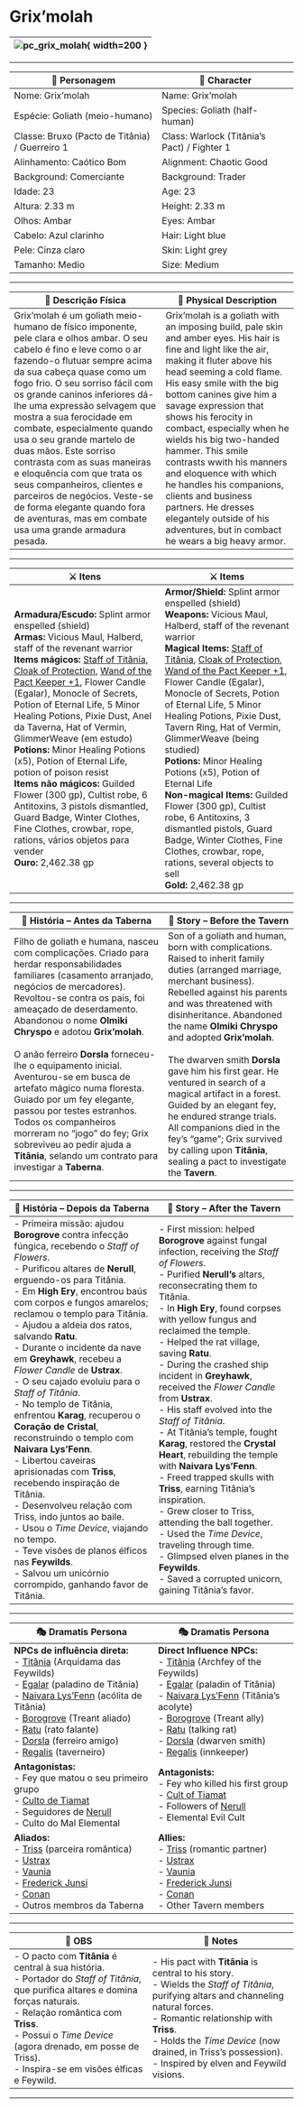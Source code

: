# Grix’molah


| ![pc_grix_molah](assets/pc/pc_grix_molah.jpg){ width=200 } |
| ---------------------------------------------------------- |

---

| **🧙 Personagem**                               | **🧙 Character**                             |
| ----------------------------------------------- | -------------------------------------------- |
| Nome: Grix’molah                                | Name:  Grix’molah                            |
| Espécie:  Goliath (meio-humano)                 | Species:  Goliath (half-human)               |
| Classe:  Bruxo (Pacto de Titânia) / Guerreiro 1 | Class:  Warlock (Titânia’s Pact) / Fighter 1 |
| Alinhamento: Caótico Bom                        | Alignment: Chaotic Good                      |
| Background: Comerciante                         | Background: Trader                           |
| Idade: 23                                       | Age: 23                                      |
| Altura: 2.33 m                                  | Height: 2.33 m                               |
| Olhos: Ambar                                    | Eyes: Ambar                                  |
| Cabelo: Azul clarinho                           | Hair: Light blue                             |
| Pele: Cinza claro                               | Skin: Light grey                             |
| Tamanho:  Medio                                 | Size:  Medium                                |

---

| **📜 Descrição Física**                                                                                                                                                                                                                                                                                                                                                                                                                                                                                                                                                                                                 | **📜 Physical Description**                                                                                                                                                                                                                                                                                                                                                                                                                                                                                                                                     |
| ----------------------------------------------------------------------------------------------------------------------------------------------------------------------------------------------------------------------------------------------------------------------------------------------------------------------------------------------------------------------------------------------------------------------------------------------------------------------------------------------------------------------------------------------------------------------------------------------------------------------- | --------------------------------------------------------------------------------------------------------------------------------------------------------------------------------------------------------------------------------------------------------------------------------------------------------------------------------------------------------------------------------------------------------------------------------------------------------------------------------------------------------------------------------------------------------------- |
| Grix’molah é um goliath meio-humano de físico imponente, pele clara e olhos ambar. O seu cabelo é fino e leve como o ar fazendo-o flutuar sempre acima da sua cabeça quase como um fogo frio. O seu sorriso fácil com os grande caninos inferiores dá-lhe uma expressão selvagem que mostra a sua ferocidade em combate, especialmente quando usa o seu grande martelo de duas mãos. Este sorriso contrasta com as suas maneiras e eloquência com que trata os seus companheiros, clientes e parceiros de negócios. Veste-se de forma elegante quando fora de aventuras, mas em combate usa uma grande armadura pesada. | Grix’molah is a goliath with an imposing build, pale skin and amber eyes. His hair is fine and light like the air, making it fluter above his head seeming a cold flame. His easy smile with the big bottom canines give him a savage expression that shows his ferocity in combact, especially when he wields his big two-handed hammer. This smile contrasts wwith his manners and eloquence with which he handles his companions, clients and business partners. He dresses elegantely outside of his adventures, but in combact he wears a big heavy armor. |

---

| **⚔️ Itens**                                                                                                                                                                                                                                                                                                                                                                                                                                                                                                                                                                                                                                                                                                                                                                                                                                                                                                  | **⚔️ Items**                                                                                                                                                                                                                                                                                                                                                                                                                                                                                                                                                                                                                                                                                                                                                                                                                                                                    |
| ------------------------------------------------------------------------------------------------------------------------------------------------------------------------------------------------------------------------------------------------------------------------------------------------------------------------------------------------------------------------------------------------------------------------------------------------------------------------------------------------------------------------------------------------------------------------------------------------------------------------------------------------------------------------------------------------------------------------------------------------------------------------------------------------------------------------------------------------------------------------------------------------------------- | ------------------------------------------------------------------------------------------------------------------------------------------------------------------------------------------------------------------------------------------------------------------------------------------------------------------------------------------------------------------------------------------------------------------------------------------------------------------------------------------------------------------------------------------------------------------------------------------------------------------------------------------------------------------------------------------------------------------------------------------------------------------------------------------------------------------------------------------------------------------------------- |
| **Armadura/Escudo:** Splint armor enspelled (shield) <br>**Armas:** Vicious Maul, Halberd, staff of the revenant warrior <br>**Items mágicos:** [Staff of Titânia](https://www.dndbeyond.com/magic-items/staff-of-the-woodlands), [Cloak of Protection](https://www.dndbeyond.com/magic-items/cloak-of-protection), [Wand of the Pact Keeper +1](https://www.dndbeyond.com/magic-items/wand-of-the-pact-keeper), Flower Candle (Egalar), Monocle of Secrets, Potion of Eternal Life, 5 Minor Healing Potions, Pixie Dust, Anel da Taverna, Hat of Vermin, GlimmerWeave (em estudo) <br>**Potions:** Minor Healing Potions (x5), Potion of Eternal Life, potion of poison resist <br>**Items não mágicos:** Guilded Flower (300 gp), Cultist robe, 6 Antitoxins, 3 pistols dismantled, Guard Badge, Winter Clothes, Fine Clothes, crowbar, rope, rations, vários objetos para vender <br>**Ouro:** 2,462.38 gp | **Armor/Shield:** Splint armor enspelled (shield) <br>**Weapons:** Vicious Maul, Halberd, staff of the revenant warrior<br>**Magical Items:** [Staff of Titânia](https://www.dndbeyond.com/magic-items/staff-of-the-woodlands), [Cloak of Protection](https://www.dndbeyond.com/magic-items/cloak-of-protection), [Wand of the Pact Keeper +1](https://www.dndbeyond.com/magic-items/wand-of-the-pact-keeper), Flower Candle (Egalar), Monocle of Secrets, Potion of Eternal Life, 5 Minor Healing Potions, Pixie Dust, Tavern Ring, Hat of Vermin, GlimmerWeave (being studied) <br>**Potions:** Minor Healing Potions (x5), Potion of Eternal Life <br>**Non-magical Items:** Guilded Flower (300 gp), Cultist robe, 6 Antitoxins, 3 dismantled pistols, Guard Badge, Winter Clothes, Fine Clothes, crowbar, rope, rations, several objects to sell <br>**Gold:** 2,462.38 gp |

---

| **📖 História – Antes da Taberna** | **📖 Story – Before the Tavern** |
| ---------------------------------- | -------------------------------- |
| Filho de goliath e humana, nasceu com complicações. Criado para herdar responsabilidades familiares (casamento arranjado, negócios de mercadores). Revoltou-se contra os pais, foi ameaçado de deserdamento. Abandonou o nome **Olmiki Chryspo** e adotou **Grix’molah**. <br><br>O anão ferreiro **Dorsla** forneceu-lhe o equipamento inicial. Aventurou-se em busca de artefato mágico numa floresta. Guiado por um fey elegante, passou por testes estranhos. Todos os companheiros morreram no “jogo” do fey; Grix sobreviveu ao pedir ajuda a **Titânia**, selando um contrato para investigar a **Taberna**. | Son of a goliath and human, born with complications. Raised to inherit family duties (arranged marriage, merchant business). Rebelled against his parents and was threatened with disinheritance. Abandoned the name **Olmiki Chryspo** and adopted **Grix’molah**. <br><br>The dwarven smith **Dorsla** gave him his first gear. He ventured in search of a magical artifact in a forest. Guided by an elegant fey, he endured strange trials. All companions died in the fey’s “game”; Grix survived by calling upon **Titânia**, sealing a pact to investigate the **Tavern**. |

---

| **📖 História – Depois da Taberna** | **📖 Story – After the Tavern** |
| ----------------------------------- | -------------------------------- |
| - Primeira missão: ajudou **Borogrove** contra infecção fúngica, recebendo o *Staff of Flowers*. <br>- Purificou altares de **Nerull**, erguendo-os para Titânia. <br>- Em **High Ery**, encontrou baús com corpos e fungos amarelos; reclamou o templo para Titânia. <br>- Ajudou a aldeia dos ratos, salvando **Ratu**. <br>- Durante o incidente da nave em **Greyhawk**, recebeu a *Flower Candle* de **Ustrax**. <br>- O seu cajado evoluiu para o *Staff of Titânia*. <br>- No templo de Titânia, enfrentou **Karag**, recuperou o **Coração de Cristal**, reconstruindo o templo com **Naivara Lys’Fenn**. <br>- Libertou caveiras aprisionadas com **Triss**, recebendo inspiração de Titânia. <br>- Desenvolveu relação com Triss, indo juntos ao baile. <br>- Usou o *Time Device*, viajando no tempo. <br>- Teve visões de planos élficos nas **Feywilds**. <br>- Salvou um unicórnio corrompido, ganhando favor de Titânia. | - First mission: helped **Borogrove** against fungal infection, receiving the *Staff of Flowers*. <br>- Purified **Nerull’s** altars, reconsecrating them to Titânia. <br>- In **High Ery**, found corpses with yellow fungus and reclaimed the temple. <br>- Helped the rat village, saving **Ratu**. <br>- During the crashed ship incident in **Greyhawk**, received the *Flower Candle* from **Ustrax**. <br>- His staff evolved into the *Staff of Titânia*. <br>- At Titânia’s temple, fought **Karag**, restored the **Crystal Heart**, rebuilding the temple with **Naivara Lys’Fenn**. <br>- Freed trapped skulls with **Triss**, earning Titânia’s inspiration. <br>- Grew closer to Triss, attending the ball together. <br>- Used the *Time Device*, traveling through time. <br>- Glimpsed elven planes in the **Feywilds**. <br>- Saved a corrupted unicorn, gaining Titânia’s favor. |

---

| **🎭 Dramatis Persona**                                                                                                                 | **🎭 Dramatis Persona**                                                                                                           |
| --------------------------------------------------------------------------------------------------------------------------------------- | --------------------------------------------------------------------------------------------------------------------------------- |
| **NPCs de influência direta:**  <br>- [Titânia](docs/npc/-/Fey/titania.md) (Arquidama das Feywilds) <br>- [Egalar](docs/npc/-/wild/egalar.md) (paladino de Titânia) <br>- [Naivara Lys’Fenn](naivara_lysfenn.md) (acólita de Titânia) <br>- [Borogrove](borogrove.md) (Treant aliado) <br>- [Ratu](ratu.md) (rato falante) <br>- [Dorsla](dorsla.md) (ferreiro amigo) <br>- [Regalis](regalis.md) (taverneiro) | **Direct Influence NPCs:**  <br>- [Titânia](docs/npc/-/Fey/titania.md) (Archfey of the Feywilds) <br>- [Egalar](docs/npc/-/wild/egalar.md) (paladin of Titânia) <br>- [Naivara Lys’Fenn](naivara_lysfenn.md) (Titânia’s acolyte) <br>- [Borogrove](borogrove.md) (Treant ally) <br>- [Ratu](ratu.md) (talking rat) <br>- [Dorsla](dorsla.md) (dwarven smith) <br>- [Regalis](regalis.md) (innkeeper) |
| **Antagonistas:**  <br>- Fey que matou o seu primeiro grupo <br>- [Culto de Tiamat](../organizations/culto_de_tiamat.md) <br>- Seguidores de [Nerull](nerull.md) <br>- Culto do Mal Elemental | **Antagonists:**  <br>- Fey who killed his first group <br>- [Cult of Tiamat](../organizations/culto_de_tiamat.md) <br>- Followers of [Nerull](nerull.md) <br>- Elemental Evil Cult |
| **Aliados:**  <br>- [Triss](docs/dm/-/pc/pc_triss_merrill.md) (parceira romântica) <br>- [Ustrax](pc_ustrax.md) <br>- [Vaunia](docs/dm/-/pc/pc_vaunia_kolakiala.md) <br>- [Frederick Junsi](pc_frederick_junsi.md) <br>- [Conan](docs/dm/-/pc/pc_conan_barbaro_ra.md) <br>- Outros membros da Taberna | **Allies:**  <br>- [Triss](docs/dm/-/pc/pc_triss_merrill.md) (romantic partner) <br>- [Ustrax](pc_ustrax.md) <br>- [Vaunia](docs/dm/-/pc/pc_vaunia_kolakiala.md) <br>- [Frederick Junsi](pc_frederick_junsi.md) <br>- [Conan](docs/dm/-/pc/pc_conan_barbaro_ra.md) <br>- Other Tavern members |

---

| **🔮 OBS** | **🔮 Notes** |
| ---------- | ------------ |
| - O pacto com **Titânia** é central à sua história. <br>- Portador do *Staff of Titânia*, que purifica altares e domina forças naturais. <br>- Relação romântica com **Triss**. <br>- Possui o *Time Device* (agora drenado, em posse de Triss). <br>- Inspira-se em visões élficas e Feywild. | - His pact with **Titânia** is central to his story. <br>- Wields the *Staff of Titânia*, purifying altars and channeling natural forces. <br>- Romantic relationship with **Triss**. <br>- Holds the *Time Device* (now drained, in Triss’s possession). <br>- Inspired by elven and Feywild visions. |

---
